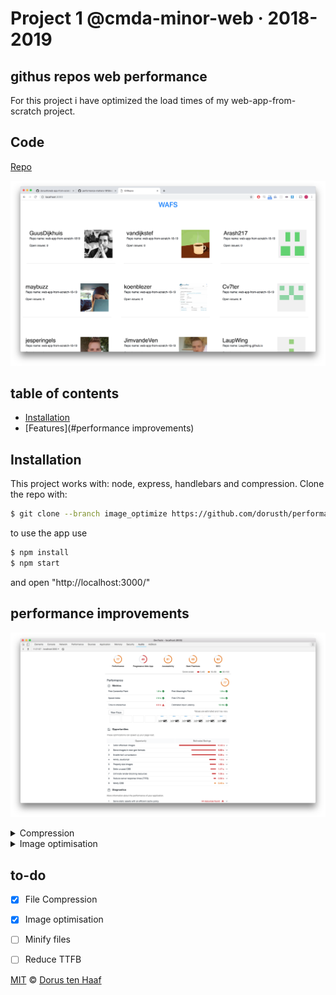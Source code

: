 # Project 1 @cmda-minor-web · 2018-2019

## githus repos web performance

For this project i have optimized the load times of my web-app-from-scratch project.


<!-- Add a link to your live demo in GitHub Pages 🌐-->
## Code
[Repo](https://github.com/dorusth/performance-matters-1819/tree/image_optimize/wafs)

<!-- ☝️ replace this description with a description of your own work -->

<!-- Add a nice image here at the end of the week, showing off your shiny frontend 📸 -->
![app](readme-img/app.png)

<!-- Maybe a table of contents here? 📚 -->
## table of contents
- [Installation](#Installation)
- [Features](#performance improvements)

<!-- How about a section that describes how to install this project? 🤓 -->
## Installation
This project works with: node, express, handlebars and compression.
Clone the repo with:
```bash
$ git clone --branch image_optimize https://github.com/dorusth/performance-matters-1819.git
```
to use the app use
```bash
$ npm install
$ npm start
```
and open "http://localhost:3000/"

<!-- ...but how does one use this project? What are its features 🤔 -->
## performance improvements
![app](readme-img/audit1.png)
<details>
 <summary>Compression</summary>
 ![app](readme-img/audit2.png)
 Using the compression package i reduced the file size of the javascript and css.
 ![app](readme-img/size1.png)
 ![app](readme-img/size2.png)
</details>

<details>
 <summary>Image optimisation</summary>
 ![app](readme-img/audit3.png)
 I've stored the images locally and optimized them for better loading times.
</details>


## to-do
- [x] File Compression
- [x] Image optimisation
- [ ] Minify files
- [ ] Reduce TTFB


[MIT](LICENCE) © [Dorus ten Haaf](https://dorustenhaaf.com)
